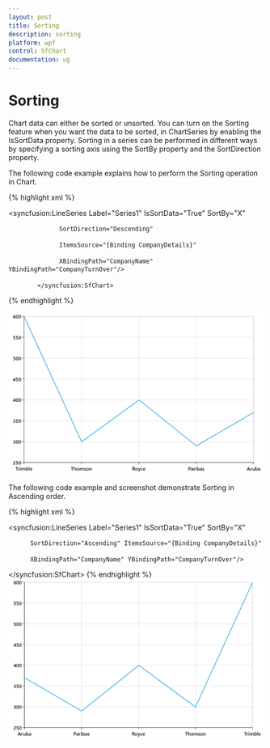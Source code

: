 ```yaml
---
layout: post
title: Sorting
description: sorting 
platform: wpf
control: SfChart
documentation: ug
---
```


# Sorting 

Chart data can either be sorted or unsorted. You can turn on the Sorting feature when you want the data to be sorted, in ChartSeries by enabling the IsSortData property. Sorting in a series can be performed in different ways by specifying a sorting axis using the SortBy property and the SortDirection property.

The following code example explains how to perform the Sorting operation in Chart.

{% highlight xml %}


<syncfusion:LineSeries Label="Series1" IsSortData="True" SortBy="X"                 

                  SortDirection="Descending"  

                  ItemsSource="{Binding CompanyDetails}" 

                  XBindingPath="CompanyName"        YBindingPath="CompanyTurnOver"/>

            </syncfusion:SfChart>


{% endhighlight %}


![C:/Users/rachel/Desktop/wpf/sshot-64.png](Sorting_images/Sorting_img1.png)



The following code example and screenshot demonstrate Sorting in Ascending order.

{% highlight xml %}



<syncfusion:LineSeries Label="Series1" IsSortData="True" SortBy="X"                 

          SortDirection="Ascending" ItemsSource="{Binding CompanyDetails}" 

          XBindingPath="CompanyName" YBindingPath="CompanyTurnOver"/>

</syncfusion:SfChart>
{% endhighlight %}
![C:/Users/rachel/Desktop/wpf/sshot-65.png](Sorting_images/Sorting_img2.png)



